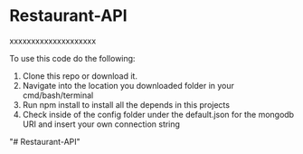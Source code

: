 # Restaurant-API
xxxxxxxxxxxxxxxxxxxx

To use this code do the following:
1. Clone this repo or download it.
2. Navigate into the location you downloaded folder in your cmd/bash/terminal
3. Run npm install to install all the depends in this projects 
4. Check inside of the config folder under the default.json for the mongodb URI and insert your own connection string 


"# Restaurant-API" 
